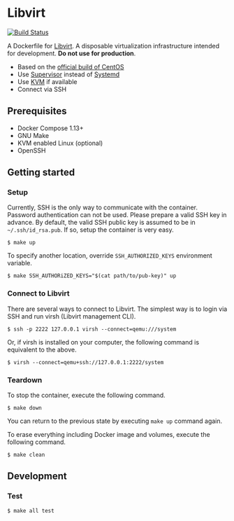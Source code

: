 # Libvirt

[![Build Status](https://travis-ci.org/t13a/dockerfile-libvirt.svg?branch=master)](https://travis-ci.org/t13a/dockerfile-libvirt)

A Dockerfile for [Libvirt](https://libvirt.org/). A disposable virtualization infrastructure intended for development. **Do not use for production**.

- Based on the [official build of CentOS](https://hub.docker.com/_/centos)
- Use [Supervisor](http://supervisord.org/) instead of [Systemd](https://freedesktop.org/wiki/Software/systemd/)
- Use [KVM](https://www.linux-kvm.org/page/Main_Page) if available
- Connect via SSH

## Prerequisites

- Docker Compose 1.13+
- GNU Make
- KVM enabled Linux (optional)
- OpenSSH

## Getting started

### Setup

Currently, SSH is the only way to communicate with the container. Password authentication can not be used. Please prepare a valid SSH key in advance. By default, the valid SSH public key is assumed to be in `~/.ssh/id_rsa.pub`. If so, setup the container is very easy.

```
$ make up
```

To specify another location, override `SSH_AUTHORIZED_KEYS` environment variable.

```
$ make SSH_AUTHORiZED_KEYS="$(cat path/to/pub-key)" up
```


### Connect to Libvirt

There are several ways to connect to Libvirt. The simplest way is to login via SSH and run virsh (Libvirt management CLI).

```
$ ssh -p 2222 127.0.0.1 virsh --connect=qemu:///system
```

Or, if virsh is installed on your computer, the following command is equivalent to the above.

```
$ virsh --connect=qemu+ssh://127.0.0.1:2222/system
```

### Teardown

To stop the container, execute the following command.

```
$ make down
```

You can return to the previous state by executing `make up` command again.

To erase everything including Docker image and volumes, execute the following command.

```
$ make clean
```

## Development

### Test

```
$ make all test
```
